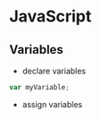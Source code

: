 # JavaScript

## Variables
* declare variables
```javascript
var myVariable;
```
* assign variables

```javascript

```


```javascript

```


```javascript

```